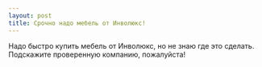 ```yaml
---
layout: post 
title: Срочно надо мебель от Инволюкс! 
--- 
```

Надо быстро купить мебель от Инволюкс, но не знаю где это сделать. Подскажите проверенную компанию, пожалуйста!